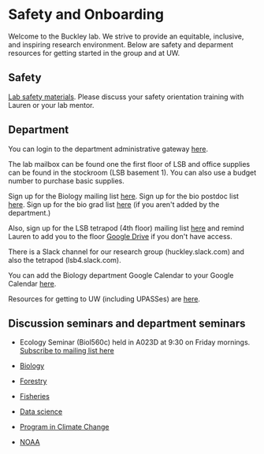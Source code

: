 # Safety and Onboarding

Welcome to the Buckley lab. We strive to provide an equitable, inclusive, and inspiring research environment. Below are safety and deparment resources for getting started in the group and at UW.

## Safety
[Lab safety materials](https://github.com/HuckleyLab/safety).
Please discuss your safety orientation training with Lauren or your lab mentor.

## Department
You can login to the department administrative gateway [here](http://www.biology.washington.edu/admin-gateway).

The lab mailbox can be found one the first floor of LSB and office supplies can be found in the stockroom (LSB basement 1). You can also use a budget number to purchase basic supplies.

Sign up for the Biology mailing list [here](http://mailman1.u.washington.edu/mailman/listinfo/biodept).  Sign up for the bio postdoc list [here](http://mailman13.u.washington.edu/mailman/listinfo/bio_postdocs).  Sign up for the bio grad list [here](http://mailman11.u.washington.edu/mailman/listinfo/bio_grads) (if you aren't added by the department.)

Also, sign up for the LSB tetrapod (4th floor) mailing list [here]( http://mailman.u.washington.edu/mailman/listinfo/lsb_4/) and remind Lauren to add you to the floor [Google Drive](https://drive.google.com/drive/u/0/folders/0AIujQzFTLTuSUk9PVA) if you don't have access.

There is a Slack channel for our research group (huckley.slack.com) and also the tetrapod (lsb4.slack.com).

You can add the Biology department Google Calendar to your Google Calendar [here](http://www.biology.washington.edu/news/calendar%20).

Resources for getting to UW (including UPASSes) are [here](https://transportation.uw.edu/).

## Discussion seminars and department seminars
* Ecology Seminar (Biol560c) held in A023D at 9:30 on Friday mornings. [Subscribe to mailing list here](http://mailman13.u.washington.edu/mailman/listinfo/ecoseminar)

* [Biology](https://www.biology.washington.edu/news/events/seminars)

* [Forestry](https://sefs.uw.edu/news-and-events/events/sefs-seminars/)

* [Fisheries](https://fish.uw.edu/news-events/events/)

* [Data science](https://escience.washington.edu/uw-data-science-seminar/)

* [Program in Climate Change](https://pcc.uw.edu/events/departmental-seminars/)

* [NOAA](https://www.nwfsc.noaa.gov/news/events/weekly_seminars/monster_accessible.cfm)


